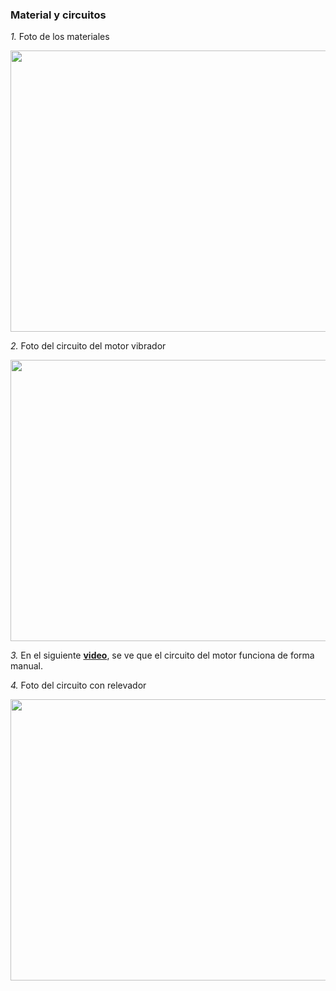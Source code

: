 ### Material y circuitos



*1.*
Foto de los materiales
<p align = "center">
    <img src="./images8/mater.jpg" alt = "" width = "600px" height = "450px"> 
</p>





*2.*
Foto del circuito del motor vibrador
<p align = "center">
    <img src="./images8/motor.jpg" alt = "" width = "600px" height = "450px"> 
</p>




*3.*
En el siguiente **[video](https://drive.google.com/file/d/1STcLFZX2ztqUBBxmDJ6xT9CxeiLWZY_Q/view?usp=sharing)**, se ve que el circuito del motor funciona de forma manual.

*4.*
Foto del circuito con relevador
<p align = "center">
    <img src="./images8/rele.jpg" alt = "" width = "600px" height = "450px"> 
</p>
 

